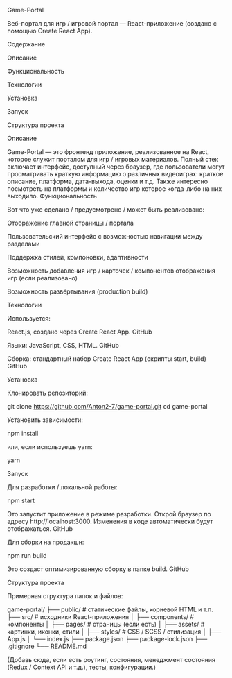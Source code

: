Game-Portal

Веб-портал для игр / игровой портал — React-приложение (создано с помощью Create React App).

Содержание

Описание

Функциональность

Технологии

Установка

Запуск

Структура проекта


Описание

Game-Portal — это фронтенд приложение, реализованное на React, которое служит порталом для игр / игровых материалов.
Полный стек включает интерфейс, доступный через браузер, где пользователи могут просматривать краткую информацию о различных видеоиграх: краткое описание, платформа, дата-выхода, оценки и т.д. Также интересно посмотреть на платформы и количество игр которое когда-либо на них выходило. 
Функциональность

Вот что уже сделано / предусмотрено / может быть реализовано:

Отображение главной страницы / портала

Пользовательский интерфейс с возможностью навигации между разделами

Поддержка стилей, компоновки, адаптивности

Возможность добавления игр / карточек / компонентов отображения игр (если реализовано)

Возможность развёртывания (production build)

Технологии

Используется:

React.js, создано через Create React App. 
GitHub

Языки: JavaScript, CSS, HTML. 
GitHub

Сборка: стандартный набор Create React App (скрипты start, build) 
GitHub

Установка

Клонировать репозиторий:

git clone https://github.com/Anton2-7/game-portal.git
cd game-portal


Установить зависимости:

npm install


или, если используешь yarn:

yarn

Запуск

Для разработки / локальной работы:

npm start


Это запустит приложение в режиме разработки. Открой браузер по адресу http://localhost:3000. Изменения в коде автоматически будут отображаться. 
GitHub

Для сборки на продакшн:

npm run build


Это создаст оптимизированную сборку в папке build. 
GitHub

Структура проекта

Примерная структура папок и файлов:

game-portal/
├── public/                # статические файлы, корневой HTML и т.п.
├── src/                   # исходники React-приложения
│   ├── components/        # компоненты
│   ├── pages/             # страницы (если есть)
│   ├── assets/            # картинки, иконки, стили
│   ├── styles/            # CSS / SCSS / стилизация
│   ├── App.js
│   └── index.js
├── package.json
├── package-lock.json
├── .gitignore
└── README.md


(Добавь сюда, если есть роутинг, состояния, менеджмент состояния (Redux / Context API и т.д.), тесты, конфигурации.)
